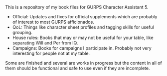 This is a repository of my book files for GURPS Character Assistant 5. 

- Official: Updates and fixes for official supplements which are probably of interest to most GURPS afficionados.
- QoL: Things like character sheet profiles and tagging skills for useful grouping.
- House rules: Books that may or may not be useful for your table, like separating Will and Per from IQ.
- Campaigns: Books for campaigns I participate in. Probably not very interesting for people not at my table.

Some are finished and several are works in progress but the content in all of them should be functional and safe to use even if they are incomplete.
